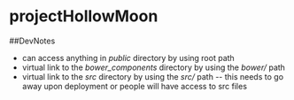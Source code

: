 # projectHollowMoon

##DevNotes
+ can access anything in *public* directory by using root path
+ virtual link to the *bower_components* directory by using the *bower/* path
+ virtual link to the *src* directory by using the *src/* path
-- this needs to go away upon deployment or people will have access to src files
